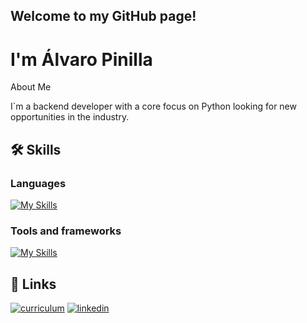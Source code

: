 
## Welcome to my GitHub page! 
# I'm Álvaro Pinilla

About Me

I`m a backend developer with a core focus on Python looking for new opportunities in the industry.


## 🛠 Skills

### Languages

[![My Skills](https://skillicons.dev/icons?i=python,html,css,javascript,php,c,java&theme=light)](https://skillicons.dev)

### Tools and frameworks

[![My Skills](https://skillicons.dev/icons?i=django,arduino,mysql,git,github,linux&theme=light)](https://skillicons.dev)

## 🔗 Links
[![curriculum](https://img.shields.io/badge/my_CV-000?style=for-the-badge&logo=ko-fi&logoColor=white)](https://pinillaCode.github.io/)
[![linkedin](https://img.shields.io/badge/linkedin-0A66C2?style=for-the-badge&logo=linkedin&logoColor=white)](https://www.linkedin.com/in/alvaro-pinilla-066bb12ab/)